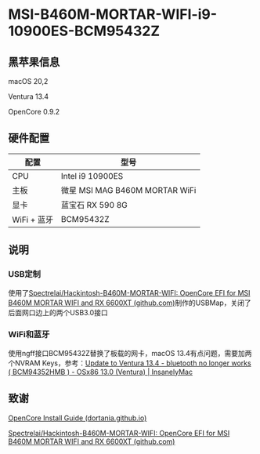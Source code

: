 # MSI-B460M-MORTAR-WIFI-i9-10900ES-BCM95432Z

## 黑苹果信息
macOS 20,2

Ventura 13.4

OpenCore 0.9.2


## 硬件配置

| 配置 | 型号 |
| ---- | ---- |
| CPU | Intel i9 10900ES |
| 主板 | 微星 MSI MAG B460M MORTAR WiFi|
| 显卡 | 蓝宝石 RX 590 8G | 
| WiFi + 蓝牙 | BCM95432Z | 

## 说明

### USB定制

使用了[Spectrelai/Hackintosh-B460M-MORTAR-WIFI: OpenCore EFI for MSI B460M MORTAR WIFI and RX 6600XT (github.com)](https://github.com/Spectrelai/Hackintosh-B460M-MORTAR-WIFI)制作的USBMap，关闭了后面网口边上的两个USB3.0接口

### WiFi和蓝牙

使用ngff接口BCM95432Z替换了板载的网卡，macOS 13.4有点问题，需要加两个NVRAM Keys，参考：[Update to Ventura 13.4 - bluetooth no longer works ( BCM94352HMB ) - OSx86 13.0 (Ventura) | InsanelyMac](https://www.insanelymac.com/forum/topic/356769-update-to-ventura-134-bluetooth-no-longer-works-bcm94352hmb/#comment-2805006)

## 致谢

[OpenCore Install Guide (dortania.github.io)](https://dortania.github.io/OpenCore-Install-Guide/)

[Spectrelai/Hackintosh-B460M-MORTAR-WIFI: OpenCore EFI for MSI B460M MORTAR WIFI and RX 6600XT (github.com)](https://github.com/Spectrelai/Hackintosh-B460M-MORTAR-WIFI)

